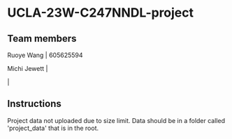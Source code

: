 # UCLA-23W-C247NNDL-project

## Team members
Ruoye Wang | 605625594

Michi Jewett
 | 
 
 |
 
## Instructions
Project data not uploaded due to size limit. Data should be in a folder called 'project_data' that is in the root.
